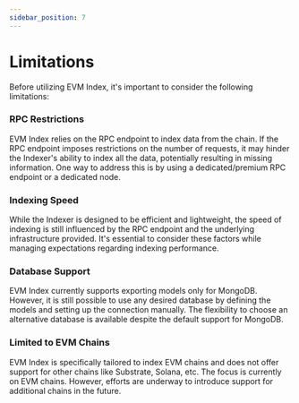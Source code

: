 ```yaml
---
sidebar_position: 7
---
```


# Limitations

Before utilizing EVM Index, it's important to consider the following limitations:

### RPC Restrictions
EVM Index relies on the RPC endpoint to index data from the chain. If the RPC endpoint imposes restrictions on the number of requests, it may hinder the Indexer's ability to index all the data, potentially resulting in missing information. One way to address this is by using a dedicated/premium RPC endpoint or a dedicated node.

### Indexing Speed
While the Indexer is designed to be efficient and lightweight, the speed of indexing is still influenced by the RPC endpoint and the underlying infrastructure provided. It's essential to consider these factors while managing expectations regarding indexing performance.

### Database Support
EVM Index currently supports exporting models only for MongoDB. However, it is still possible to use any desired database by defining the models and setting up the connection manually. The flexibility to choose an alternative database is available despite the default support for MongoDB.

### Limited to EVM Chains
EVM Index is specifically tailored to index EVM chains and does not offer support for other chains like Substrate, Solana, etc. The focus is currently on EVM chains. However, efforts are underway to introduce support for additional chains in the future.

  